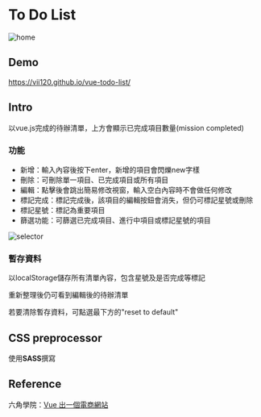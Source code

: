 # To Do List

![home](https://i.imgur.com/LGTtqkw.png)

## Demo
https://vii120.github.io/vue-todo-list/

## Intro

以vue.js完成的待辦清單，上方會顯示已完成項目數量(mission completed)

### 功能

* 新增：輸入內容後按下enter，新增的項目會閃爍new字樣
* 刪除：可刪除單一項目、已完成項目或所有項目
* 編輯：點擊後會跳出簡易修改視窗，輸入空白內容時不會做任何修改
* 標記完成：標記完成後，該項目的編輯按鈕會消失，但仍可標記星號或刪除
* 標記星號：標記為重要項目
* 篩選功能：可篩選已完成項目、進行中項目或標記星號的項目

![selector](https://i.imgur.com/IvtT1NW.png)

### 暫存資料

以localStorage儲存所有清單內容，包含星號及是否完成等標記

重新整理後仍可看到編輯後的待辦清單

若要清除暫存資料，可點選最下方的"reset to default"

## CSS preprocessor

使用**SASS**撰寫

## Reference
六角學院：[Vue 出一個電商網站 ](https://www.udemy.com/vue-hexschool/)